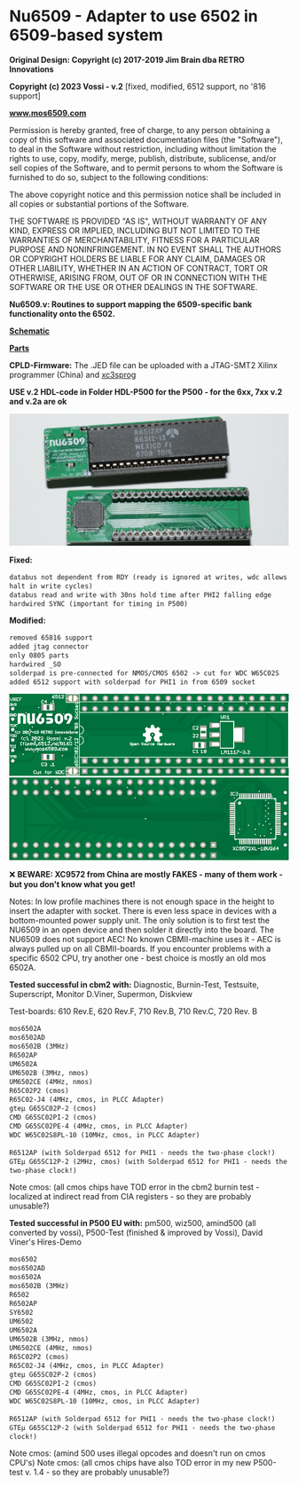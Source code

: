 # Nu6509 - Adapter to use 6502 in 6509-based system

**Original Design: Copyright (c) 2017-2019 Jim Brain dba RETRO Innovations**

**Copyright (c) 2023 Vossi - v.2** [fixed, modified, 6512 support, no '816 support]

**www.mos6509.com**

Permission is hereby granted, free of charge, to any person obtaining a copy
of this software and associated documentation files (the "Software"), to deal
in the Software without restriction, including without limitation the rights
to use, copy, modify, merge, publish, distribute, sublicense, and/or sell
copies of the Software, and to permit persons to whom the Software is
furnished to do so, subject to the following conditions:

The above copyright notice and this permission notice shall be included in all
copies or substantial portions of the Software.

THE SOFTWARE IS PROVIDED "AS IS", WITHOUT WARRANTY OF ANY KIND, EXPRESS OR
IMPLIED, INCLUDING BUT NOT LIMITED TO THE WARRANTIES OF MERCHANTABILITY,
FITNESS FOR A PARTICULAR PURPOSE AND NONINFRINGEMENT. IN NO EVENT SHALL THE
AUTHORS OR COPYRIGHT HOLDERS BE LIABLE FOR ANY CLAIM, DAMAGES OR OTHER
LIABILITY, WHETHER IN AN ACTION OF CONTRACT, TORT OR OTHERWISE, ARISING FROM,
OUT OF OR IN CONNECTION WITH THE SOFTWARE OR THE USE OR OTHER DEALINGS IN THE
SOFTWARE.

**Nu6509.v: Routines to support mapping the 6509-specific bank functionality onto the 6502.**

**[Schematic](https://github.com/vossi1/nu6509/blob/master/schematics_v2.png)**

**[Parts](https://github.com/vossi1/nu6509/blob/master/parts.txt)**

**CPLD-Firmware:** The .JED file can be uploaded with a JTAG-SMT2 Xilinx programmer (China) and [xc3sprog](https://xc3sprog.sourceforge.net/)

**USE v.2 HDL-code in Folder HDL-P500 for the P500 - for the 6xx, 7xx v.2 and v.2a are ok**

![NU6509 real_v2](https://github.com/vossi1/nu6509/blob/master/nu6509v2.jpg)

**Fixed:**

	databus not dependent from RDY (ready is ignored at writes, wdc allows halt in write cycles)
	databus read and write with 30ns hold time after PHI2 falling edge
	hardwired SYNC (important for timing in P500)

**Modified:**

	removed 65816 support
	added jtag connector
	only 0805 parts
	hardwired _SO
	solderpad is pre-connected for NMOS/CMOS 6502 -> cut for WDC W65C02S
	added 6512 support with solderpad for PHI1 in from 6509 socket

![NU6509 pcb_front](https://github.com/vossi1/nu6509/blob/master/pcb_v2_1.png)
![NU6509 pcb_back](https://github.com/vossi1/nu6509/blob/master/pcb_v2_2.png)

:x: **BEWARE: XC9572 from China are mostly FAKES - many of them work - but you don't know what you get!**

Notes:
In low profile machines there is not enough space in the height to insert the adapter with socket. There is even less space in devices with a bottom-mounted power supply unit. The only solution is to first test the NU6509 in an open device and then solder it directly into the board.
The NU6509 does not support AEC! No known CBMII-machine uses it - AEC is always pulled up on all CBMII-boards.
If you encounter problems with a specific 6502 CPU, try another one - best choice is mostly an old mos 6502A.

**Tested successful in cbm2 with:** Diagnostic, Burnin-Test, Testsuite, Superscript, Monitor D.Viner, Supermon, Diskview

Test-boards: 610 Rev.E, 620 Rev.F, 710 Rev.B, 710 Rev.C, 720 Rev. B

	mos6502A
	mos6502AD
	mos6502B (3MHz)
	R6502AP
	UM6502A
	UM6502B (3MHz, nmos)
	UM6502CE (4MHz, nmos)
	R65C02P2 (cmos)
	R65C02-J4 (4MHz, cmos, in PLCC Adapter)
	gteµ G65SC02P-2 (cmos)
	CMD G65SC02PI-2 (cmos)
	CMD G65SC02PE-4 (4MHz, cmos, in PLCC Adapter)
	WDC W65C02S8PL-10 (10MHz, cmos, in PLCC Adapter)

	R6512AP (with Solderpad 6512 for PHI1 - needs the two-phase clock!)
	GTEµ G65SC12P-2 (2MHz, cmos) (with Solderpad 6512 for PHI1 - needs the two-phase clock!)

Note cmos: (all cmos chips have TOD error in the cbm2 burnin test - localized at indirect read from CIA registers - so they are probably unusable?)

**Tested successful in P500 EU with:** pm500, wiz500, amind500 (all converted by vossi), P500-Test (finished & improved by Vossi), David Viner's Hires-Demo

	mos6502
	mos6502AD
	mos6502A
	mos6502B (3MHz)
	R6502
	R6502AP
	SY6502
	UM6502
	UM6502A
	UM6502B (3MHz, nmos)
	UM6502CE (4MHz, nmos)
	R65C02P2 (cmos)
	R65C02-J4 (4MHz, cmos, in PLCC Adapter)
	gteµ G65SC02P-2 (cmos)
	CMD G65SC02PI-2 (cmos)
	CMD G65SC02PE-4 (4MHz, cmos, in PLCC Adapter)
	WDC W65C02S8PL-10 (10MHz, cmos, in PLCC Adapter)

	R6512AP (with Solderpad 6512 for PHI1 - needs the two-phase clock!)
	GTEµ G65SC12P-2 (with Solderpad 6512 for PHI1 - needs the two-phase clock!)

Note cmos: (amind 500 uses illegal opcodes and doesn't run on cmos CPU's)
Note cmos: (all cmos chips have also TOD error in my new P500-test v. 1.4 - so they are probably unusable?)
